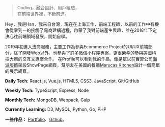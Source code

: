 > Coding，融合設計、用戶經驗，  
> 在前端世界裡，不斷前進。

Hey，我是Han，我來自台灣，現在在上海工作，前端工程師，以前的工作中有機會從零到一的接觸了電商建構過程，啟蒙了我對前端產生興趣，並在2018年下定決心往前端領域發展，開始自學。

2019年初進入法商服務，主要工作為參與Ecommerce Project的UI/UX前端部分，除了開發Web以外，也參與了許多微信小程序專案，更很榮幸的參與美國科技大廠的交互文專案合作。
在Profile可以看到我的作品，像是幫以前實習公司[海派服飾](https://obscure-crag-68272.herokuapp.com/)架設ShowPage網頁，幫朋友在美國的餐廳[Marucas Kitchen](https://elinyuhanwu.github.io/Marucas/)設計一個簡單的展示網頁。

**Daily Tech:** React.js, Vue.js, HTML5, CSS3, JavaScript, Git/GitHub

**Weekly Tech:** TypeScript, Express, Node

**Monthly Tech:** MongoDB, Webpack, Gulp

**Currently Learning:** D3, MySQL, Python, Go, PHP


**一些作品：**
[Portfolio](/portfolio)、[Github](http://github.com/elinyuhanwu)。 

